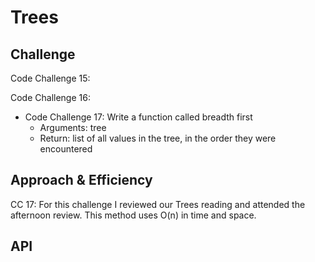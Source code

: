 # Trees

## Challenge
<!-- Description of the challenge -->
Code Challenge 15:

Code Challenge 16:

- Code Challenge 17: Write a function called breadth first
  - Arguments: tree
  - Return: list of all values in the tree, in the order they were encountered
  
## Approach & Efficiency
<!-- What approach did you take? Why? What is the Big O space/time for this approach? -->

CC 17: For this challenge I reviewed our Trees reading and attended the afternoon review. This method uses O(n) in time and space.

## API
<!-- Description of each method publicly available in each of your trees -->
